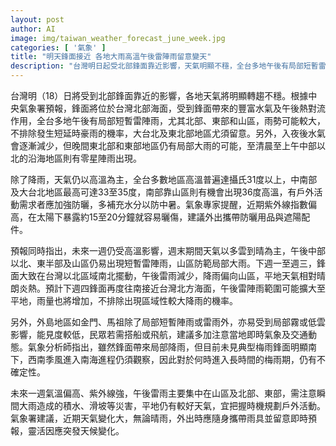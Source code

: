 ```yaml
---
layout: post
author: AI
image: img/taiwan_weather_forecast_june_week.jpg
categories: [ '氣象' ]
title: "明天鋒面接近 各地大雨高溫午後雷陣雨留意變天"  
description: "台灣明日起受北部鋒面靠近影響，天氣明顯不穩，全台多地午後有局部短暫雷陣雨、局部大雨，尤以北部、東部與山區顯著。高溫普遍超過31度，部分地區可達35至36度，紫外線偏強，戶外活動需加強防曬與補充水分。週末天氣偏熱，午後雷陣雨集中山區及北、東部；下週天氣多雲到晴，週四鋒面南壓雨勢再增。外島有陣雨、低雲及霧，能見度不佳，出行需注意交通氣象。未見典型梅雨鋒面，進入梅雨期仍有不確定性。"
---
```

台灣明（18）日將受到北部鋒面靠近的影響，各地天氣將明顯轉趨不穩。根據中央氣象署預報，鋒面將位於台灣北部海面，受到鋒面帶來的豐富水氣及午後熱對流作用，全台多地午後有局部短暫雷陣雨，尤其北部、東部和山區，雨勢可能較大，不排除發生短延時豪雨的機率，大台北及東北部地區尤須留意。另外，入夜後水氣會逐漸減少，但晚間東北部和東部地區仍有局部大雨的可能，至清晨至上午中部以北的沿海地區則有零星陣雨出現。

除了降雨，天氣仍以高溫為主，全台多數地區高溫普遍達攝氏31度以上，中南部及大台北地區最高可達33至35度，南部靠山區則有機會出現36度高溫，有戶外活動需求者應加強防曬，多補充水分以防中暑。氣象專家提醒，近期紫外線指數偏高，在太陽下暴露約15至20分鐘就容易曬傷，建議外出攜帶防曬用品與遮陽配件。

預報同時指出，未來一週仍受高溫影響，週末期間天氣以多雲到晴為主，午後中部以北、東半部及山區仍易出現短暫雷陣雨，山區防範局部大雨。下週一至週三，鋒面大致在台灣以北區域南北擺動，午後雷雨減少，降雨偏向山區，平地天氣相對晴朗炎熱。預計下週四鋒面再度往南接近台灣北方海面，午後雷陣雨範圍可能擴大至平地，雨量也將增加，不排除出現區域性較大降雨的機率。

另外，外島地區如金門、馬祖除了局部短暫陣雨或雷雨外，亦易受到局部霧或低雲影響，能見度較低，民眾若需搭船或飛航，建議多加注意當地即時氣象及交通動態。氣象分析師指出，雖然鋒面帶來局部降雨，但目前未見典型梅雨鋒面明顯南下，西南季風進入南海進程仍須觀察，因此對於何時進入長時間的梅雨期，仍有不確定性。

未來一週氣溫偏高、紫外線強，午後雷雨主要集中在山區及北部、東部，需注意瞬間大雨造成的積水、滑坡等災害，平地仍有較好天氣，宜把握時機規劃戶外活動。氣象署建議，近期天氣變化大，無論晴雨，外出時應隨身攜帶雨具並留意即時預報，靈活因應突發天候變化。